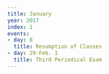```yaml
---
title: January
year: 2017
index: 1
events:
- day: 8
  title: Resumption of Classes
- day: 29-Feb. 1
  title: Third Periodical Exam
---
```


